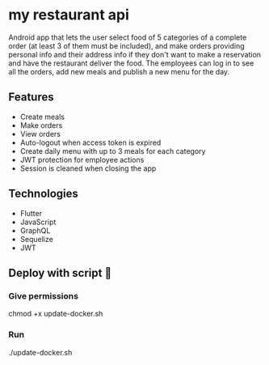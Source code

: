 # my restaurant api

Android app that lets the user select food of 5 categories of a complete order (at least 3 of them must be included),
and make orders providing personal info and their address info if they don't want to make a reservation and have the
restaurant deliver the food. The employees can log in to see all the orders, add new meals and publish a new menu for
the day.

## Features

* Create meals
* Make orders
* View orders
* Auto-logout when access token is expired
* Create daily menu with up to 3 meals for each category
* JWT protection for employee actions
* Session is cleaned when closing the app

## Technologies

* Flutter
* JavaScript
* GraphQL
* Sequelize
* JWT

## Deploy with script 🚀

### Give permissions

chmod +x update-docker.sh

### Run

./update-docker.sh
